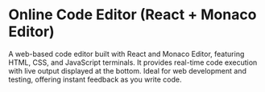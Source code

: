 # Online Code Editor (React + Monaco Editor)
A web-based code editor built with React and Monaco Editor, featuring HTML, CSS, and JavaScript terminals. It provides real-time code execution with live output displayed at the bottom. Ideal for web development and testing, offering instant feedback as you write code.




